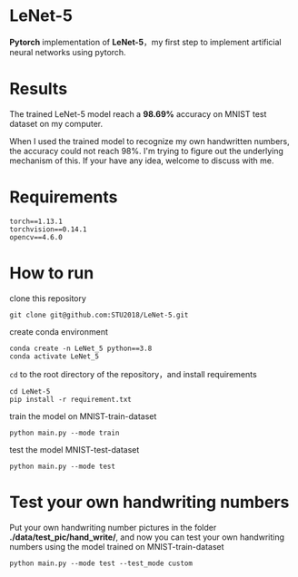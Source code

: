 # LeNet-5

**Pytorch** implementation of **LeNet-5**，my first step to implement artificial neural networks using pytorch.



# Results

The trained LeNet-5 model reach a **98.69%** accuracy on MNIST test dataset on my computer. 

When I used the trained model to recognize my own handwritten numbers, the accuracy could not reach 98%. I'm trying to figure out the underlying mechanism of this. If your have any idea, welcome to discuss with me.



# Requirements

```
torch==1.13.1
torchvision==0.14.1
opencv==4.6.0
```



# How to run

clone this repository

```
git clone git@github.com:STU2018/LeNet-5.git
```

 create conda environment

```
conda create -n LeNet_5 python==3.8
conda activate LeNet_5
```

`cd` to the root directory of the repository，and install requirements

```
cd LeNet-5
pip install -r requirement.txt
```

train the model on MNIST-train-dataset

```
python main.py --mode train
```

test the model MNIST-test-dataset

```
python main.py --mode test
```



# Test your own handwriting numbers

Put your own handwriting number pictures in the folder **./data/test_pic/hand_write/**, and now you can test your own handwriting numbers using the model trained on MNIST-train-dataset

```
python main.py --mode test --test_mode custom
```

